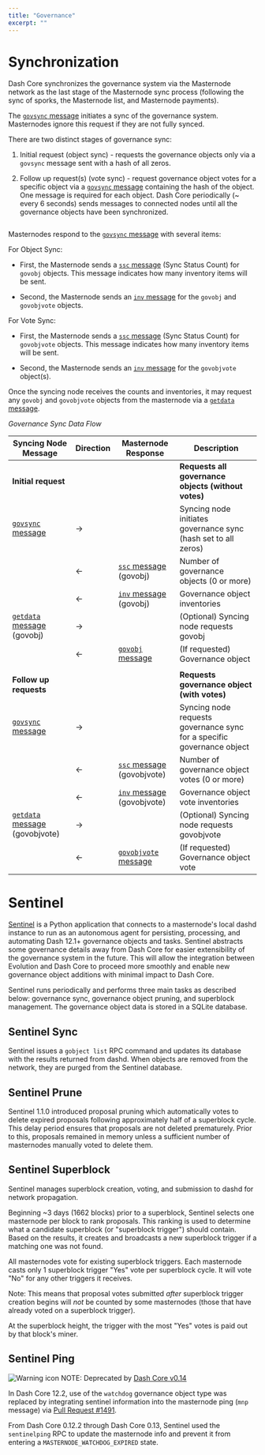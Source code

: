 ```yaml
---
title: "Governance"
excerpt: ""
---
```

# Synchronization

Dash Core synchronizes the governance system via the Masternode network as the last stage of the Masternode sync process (following the sync of sporks, the Masternode list, and Masternode payments).

The [`govsync` message](core-ref-p2p-network-governance-messages#section-govsync) initiates a sync of the governance system. Masternodes ignore this request if they are not fully synced.  

There are two distinct stages of governance sync:

1. Initial request (object sync) - requests the governance objects only via a
`govsync` message sent with a hash of all zeros.  

2. Follow up request(s) (vote sync) - request governance object votes for a specific object via a [`govsync` message](core-ref-p2p-network-governance-messages#section-govsync) containing the hash of the object. One message is required for each object. Dash Core periodically (~ every 6 seconds) sends messages to connected nodes until all the governance objects have been synchronized.

``` text Dash Core limits how frequently the first type of sync (object sync) can be requested. Frequent requests will result in the node being banned.
```

Masternodes respond to the [`govsync` message](core-ref-p2p-network-governance-messages#section-govsync) with several items:

For Object Sync:

* First, the Masternode sends a [`ssc` message](core-ref-p2p-network-masternode-messages#section-ssc) (Sync Status Count) for `govobj`
objects. This message indicates how many inventory items will be sent.

* Second, the Masternode sends an [`inv` message](core-ref-p2p-network-data-messages#section-inv) for the `govobj` and `govobjvote`
objects.

For Vote Sync:

* First, the Masternode sends a [`ssc` message](core-ref-p2p-network-masternode-messages#section-ssc) (Sync Status Count) for `govobjvote`
objects. This message indicates how many inventory items will be sent.

* Second, the Masternode sends an [`inv` message](core-ref-p2p-network-data-messages#section-inv) for the `govobjvote` object(s).

Once the syncing node receives the counts and inventories, it may request any `govobj` and `govobjvote` objects from the masternode via a [`getdata` message](core-ref-p2p-network-data-messages#section-getdata).

*Governance Sync Data Flow*

| **Syncing Node Message** | **Direction**  | **Masternode Response**   | **Description** |
| --- | --- | --- | --- |
| **Initial request** | | | **Requests all governance objects (without votes)** |
| [`govsync` message](core-ref-p2p-network-governance-messages#section-govsync)        | →              |                           | Syncing node initiates governance sync (hash set to all zeros)
|                          | ←              | [`ssc` message](core-ref-p2p-network-masternode-messages#section-ssc) (govobj)    | Number of governance objects (0 or more)
|                          | ←              | [`inv` message](core-ref-p2p-network-data-messages#section-inv) (govobj)    | Governance object inventories
| [`getdata` message](core-ref-p2p-network-data-messages#section-getdata) (govobj) | →              |                           | (Optional) Syncing node requests govobj
|                          | ←              | [`govobj` message](core-ref-p2p-network-governance-messages#section-govobj)          | (If requested) Governance object
| | | | |
| **Follow up requests** | | | **Requests governance object (with votes)** |
| [`govsync` message](core-ref-p2p-network-governance-messages#section-govsync)        | →              |                           | Syncing node requests governance sync for a specific governance object
|                          | ←              | [`ssc` message](core-ref-p2p-network-masternode-messages#section-ssc) (govobjvote)| Number of governance object votes (0 or more)
|                          | ←              | [`inv` message](core-ref-p2p-network-data-messages#section-inv) (govobjvote)| Governance object vote inventories
| [`getdata` message](core-ref-p2p-network-data-messages#section-getdata) (govobjvote) | →              |                           | (Optional) Syncing node requests govobjvote
|                          | ←              | [`govobjvote` message](core-ref-p2p-network-governance-messages#section-govobjvote)      | (If requested) Governance object vote

# Sentinel

[Sentinel](https://github.com/dashpay/sentinel/) is a Python application that connects to a masternode's local dashd instance to run as an autonomous agent for persisting, processing, and automating Dash 12.1+ governance objects and tasks. Sentinel abstracts some governance details away from Dash Core for easier extensibility of the governance system in the future. This will allow the integration between Evolution and Dash Core to proceed more smoothly and enable new governance object additions with minimal impact to Dash Core.

Sentinel runs periodically and performs three main tasks as described below:
governance sync, governance object pruning, and superblock management. The governance object data is stored in a SQLite database.

## Sentinel Sync

Sentinel issues a `gobject list` RPC command and updates its database with the results returned from dashd. When objects are removed from the network, they are purged from the Sentinel database.

## Sentinel Prune

Sentinel 1.1.0 introduced proposal pruning which automatically votes to delete expired proposals following approximately half of a superblock cycle. This delay period ensures that proposals are not deleted prematurely. Prior to this, proposals remained in memory unless a sufficient number of masternodes manually voted to delete them.

## Sentinel Superblock

Sentinel manages superblock creation, voting, and submission to dashd for network propagation.

Beginning ~3 days (1662 blocks) prior to a superblock, Sentinel selects one masternode per block to rank proposals. This ranking is used to determine what a candidate superblock (or "superblock trigger") should contain. Based on the results, it creates and broadcasts a new superblock trigger if a matching one was not found.

All masternodes vote for existing superblock triggers. Each masternode casts only 1 superblock trigger "Yes" vote per superblock cycle. It will vote "No"
for any other triggers it receives.

Note: This means that proposal votes submitted _after_ superblock trigger creation begins will _not_ be counted by some masternodes (those that have already voted on a superblock trigger).

At the superblock height, the trigger with the most "Yes" votes is paid out by that block's miner.

## Sentinel Ping

![Warning icon](https://dash-docs.github.io/img/icons/icon_warning.svg) NOTE: Deprecated by [Dash Core v0.14](https://github.com/dashpay/sentinel/pull/64)

In Dash Core 12.2, use of the `watchdog` governance object type was replaced by integrating sentinel information into the masternode ping (`mnp` message) via [Pull Request #1491](https://github.com/dashpay/dash/pull/1491).

From Dash Core 0.12.2 through Dash Core 0.13, Sentinel used the `sentinelping` RPC to update the masternode info and prevent it from entering a `MASTERNODE_WATCHDOG_EXPIRED` state.